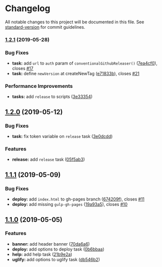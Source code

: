 # Changelog

All notable changes to this project will be documented in this file. See [standard-version](https://github.com/conventional-changelog/standard-version) for commit guidelines.

### [1.2.1](https://github.com/adorade/startit/compare/v1.2.0...v1.2.1) (2019-05-28)


### Bug Fixes

* **task:** add `url` to `auth` param of `conventionalGithubReleaser()` ([7ea4cf0](https://github.com/adorade/startit/commit/7ea4cf0)), closes [#17](https://github.com/adorade/startit/issues/17)
* **task:** define `newVersion` at createNewTag ([e71833b](https://github.com/adorade/startit/commit/e71833b)), closes [#21](https://github.com/adorade/startit/issues/21)


### Performance Improvements

* **tasks:** add `release` to scripts ([3e33354](https://github.com/adorade/startit/commit/3e33354))



## [1.2.0](https://github.com/adorade/startit/compare/v1.1.1...v1.2.0) (2019-05-12)


### Bug Fixes

* **task:** fix token variable on `release` task ([3e0dcdd](https://github.com/adorade/startit/commit/3e0dcdd))


### Features

* **release:** add `release` task ([05f5ab3](https://github.com/adorade/startit/commit/05f5ab3))



## [1.1.1](https://github.com/adorade/startit/compare/v1.1.0...v1.1.1) (2019-05-09)


### Bug Fixes

* **deploy:** add `index.html` to gh-pages branch ([674209f](https://github.com/adorade/startit/commit/674209f)), closes [#11](https://github.com/adorade/startit/issues/11)
* **deploy:** add missing `gulp-gh-pages` ([19a93a5](https://github.com/adorade/startit/commit/19a93a5)), closes [#10](https://github.com/adorade/startit/issues/10)



## [1.1.0](https://github.com/adorade/startit/compare/v1.0.0...v1.1.0) (2019-05-05)


### Features

* **banner:** add header banner ([70da6a6](https://github.com/adorade/startit/commit/70da6a6))
* **deploy:** add options to deploy task ([0b6bbaa](https://github.com/adorade/startit/commit/0b6bbaa))
* **help:** add help task ([21b9e2a](https://github.com/adorade/startit/commit/21b9e2a))
* **uglify:** add options to uglify task ([db546b2](https://github.com/adorade/startit/commit/db546b2))

